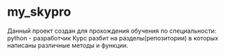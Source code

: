 # my_skypro

Данный проект создан для прохождения обучения по специальности: python - разработчик
Курс разбит на разделы(репозитории) в которых написаны различные методы и функции.
